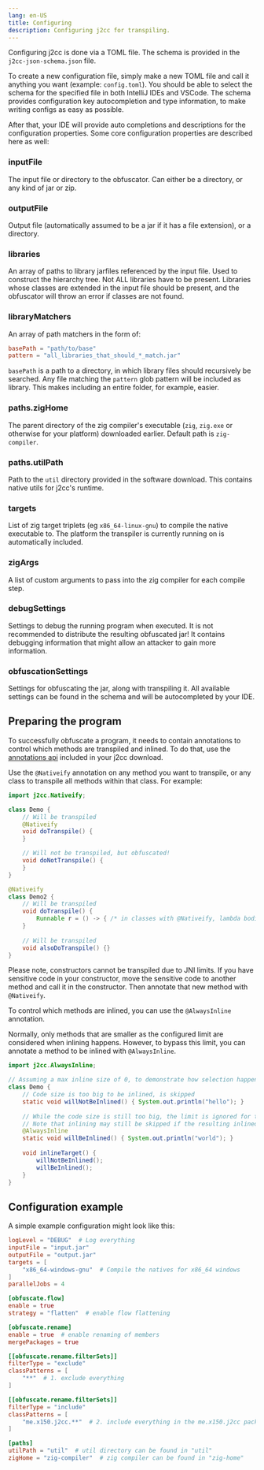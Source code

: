 ```yaml
---
lang: en-US
title: Configuring
description: Configuring j2cc for transpiling.
---
```


Configuring j2cc is done via a TOML file. The schema is provided in the `j2cc-json-schema.json` file.

To create a new configuration file, simply make a new TOML file and call it anything you want (example: `config.toml`).
You should be able to select the schema for the specified file in both IntelliJ IDEs and VSCode. The schema provides configuration key autocompletion and type information, to make writing configs as easy as possible.

After that, your IDE will provide auto completions and descriptions for the configuration properties. Some core configuration properties are described here as well:

### inputFile
The input file or directory to the obfuscator. Can either be a directory, or any kind of jar or zip.

### outputFile
Output file (automatically assumed to be a jar if it has a file extension), or a directory.

### libraries
An array of paths to library jarfiles referenced by the input file. Used to construct the hierarchy tree.
Not ALL libraries have to be present. Libraries whose classes are extended in the input file should be present, and the obfuscator will throw an error if classes are not found.

### libraryMatchers
An array of path matchers in the form of:
```toml
basePath = "path/to/base"
pattern = "all_libraries_that_should_*_match.jar"
```
`basePath` is a path to a directory, in which library files should recursively be searched.
Any file matching the `pattern` glob pattern will be included as library.
This makes including an entire folder, for example, easier.

### paths.zigHome
The parent directory of the zig compiler's executable (`zig`, `zig.exe` or otherwise for your platform) downloaded earlier.
Default path is `zig-compiler`.

### paths.utilPath
Path to the `util` directory provided in the software download. This contains native utils for j2cc's runtime.

### targets
List of zig target triplets (eg `x86_64-linux-gnu`) to compile the native executable to. The platform the transpiler is currently running on is automatically included.

### zigArgs
A list of custom arguments to pass into the zig compiler for each compile step.

### debugSettings
Settings to debug the running program when executed. It is not recommended to distribute the resulting obfuscated jar! It contains debugging information that might allow an attacker to gain more information.

### obfuscationSettings
Settings for obfuscating the jar, along with transpiling it. All available settings can be found in the schema and will be autocompleted by your IDE.


## Preparing the program
To successfully obfuscate a program, it needs to contain annotations to control which methods are transpiled and inlined. To do that, use the [annotations api](/docs/annotations) included in your j2cc download.

Use the `@Nativeify` annotation on any method you want to transpile, or any class to transpile all methods within that class.
For example:

```java
import j2cc.Nativeify;

class Demo {
	// Will be transpiled
	@Nativeify
	void doTranspile() {
	}

	// Will not be transpiled, but obfuscated!
	void doNotTranspile() {
	}
}

@Nativeify
class Demo2 {
	// Will be transpiled
    void doTranspile() {
        Runnable r = () -> { /* in classes with @Nativeify, lambda bodies are also transpiled! */ };
    }
	
	// Will be transpiled
	void alsoDoTranspile() {}
}
```

Please note, constructors cannot be transpiled due to JNI limits. If you have sensitive code in your constructor, move the sensitive code to another method and call it in the constructor.
Then annotate that new method with `@Nativeify`.

To control which methods are inlined, you can use the `@AlwaysInline` annotation.

Normally, only methods that are smaller as the configured limit are considered when inlining happens. However, to bypass this limit, you can annotate a method to be inlined with `@AlwaysInline`.

```java
import j2cc.AlwaysInline;

// Assuming a max inline size of 0, to demonstrate how selection happens.
class Demo {
	// Code size is too big to be inlined, is skipped
    static void willNotBeInlined() { System.out.println("hello"); }	
	
    // While the code size is still too big, the limit is ignored for this method.
    // Note that inlining may still be skipped if the resulting inlined code would result in illegal field, method or class access
    @AlwaysInline
    static void willBeInlined() { System.out.println("world"); }
    
    void inlineTarget() {
        willNotBeInlined();
        willBeInlined();
    }
}
```

## Configuration example
A simple example configuration might look like this:
```toml
logLevel = "DEBUG"  # Log everything
inputFile = "input.jar"
outputFile = "output.jar"
targets = [
	"x86_64-windows-gnu"  # Compile the natives for x86_64 windows
]
parallelJobs = 4

[obfuscate.flow]
enable = true
strategy = "flatten"  # enable flow flattening

[obfuscate.rename]
enable = true  # enable renaming of members
mergePackages = true

[[obfuscate.rename.filterSets]]
filterType = "exclude"
classPatterns = [
    "**"  # 1. exclude everything
]

[[obfuscate.rename.filterSets]]
filterType = "include"
classPatterns = [
    "me.x150.j2cc.**"  # 2. include everything in the me.x150.j2cc package
]

[paths]
utilPath = "util"  # util directory can be found in "util"
zigHome = "zig-compiler"  # zig compiler can be found in "zig-home"
```